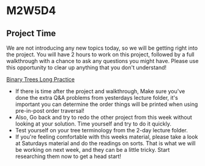 # M2W5D4

## Project Time

We are not introducing any new topics today, so we will be getting right into the project. You will have 2 hours to work on this project, followed by a full walkthrough with a chance to ask any questions you might have. Please use this opportunity to clear up anything that you don't understand!

[Binary Trees Long Practice](https://open.appacademy.io/learn/js-py---pt-may-2022-online/week-11---binary-search-and-trees/binary-trees-long-practice)

- If there is time after the project and walkthrough, Make sure you've done the extra Q&A problems from yesterdays lecture folder, it's important you can determine the order things will be printed when using pre-in-post order traversal!
- Also, Go back and try to redo the other project from this week without looking at your solution. Time yourself and try to do it quickly. 
- Test yourself on your tree terminology from the 2-day lecture folder. 
- If you're feeling comfortable with this weeks material, please take a look at Saturdays material and do the readings on sorts. That is what we will be working on next week, and they can be a little tricky. Start researching them now to get a head start!
